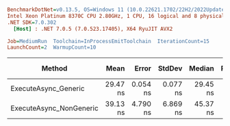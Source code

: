 ``` ini

BenchmarkDotNet=v0.13.5, OS=Windows 11 (10.0.22621.1702/22H2/2022Update/SunValley2), VM=Hyper-V
Intel Xeon Platinum 8370C CPU 2.80GHz, 1 CPU, 16 logical and 8 physical cores
.NET SDK=7.0.302
  [Host] : .NET 7.0.5 (7.0.523.17405), X64 RyuJIT AVX2

Job=MediumRun  Toolchain=InProcessEmitToolchain  IterationCount=15  
LaunchCount=2  WarmupCount=10  

```
|                  Method |     Mean |    Error |   StdDev |   Median | Ratio | RatioSD | Allocated | Alloc Ratio |
|------------------------ |---------:|---------:|---------:|---------:|------:|--------:|----------:|------------:|
|    ExecuteAsync_Generic | 29.47 ns | 0.054 ns | 0.077 ns | 29.45 ns |  1.00 |    0.00 |         - |          NA |
| ExecuteAsync_NonGeneric | 39.13 ns | 4.790 ns | 6.869 ns | 45.37 ns |  1.33 |    0.24 |         - |          NA |
